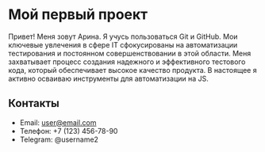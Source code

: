 # Мой первый проект
Привет! Меня зовут Арина. Я учусь пользоваться Git и GitHub.
Мои ключевые увлечения в сфере ІТ сфокусированы на автоматизации тестирования и постоянном совершенствовании в этой области. Меня захватывает процесс создания надежного и эффективного тестового кода, который обеспечивает высокое качество продукта.
В настоящее я активно осваиваю инструменты для автоматизации на JS.

## Контакты
*   Email: user@email.com
*   Телефон: +7 (123) 456-78-90
*   Telegram: @username2